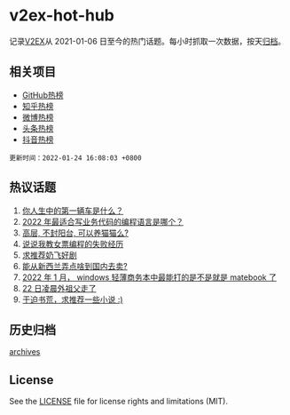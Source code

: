 # v2ex-hot-hub

 记录[V2EX](https://www.v2ex.com/)从 2021-01-06 日至今的热门话题。每小时抓取一次数据，按天[归档](archives)。
 
 ## 相关项目

- [GitHub热榜](https://github.com/lonnyzhang423/github-hot-hub)
- [知乎热榜](https://github.com/lonnyzhang423/zhihu-hot-hub)
- [微博热榜](https://github.com/lonnyzhang423/weibo-hot-hub)
- [头条热榜](https://github.com/lonnyzhang423/toutiao-hot-hub)
- [抖音热榜](https://github.com/lonnyzhang423/douyin-hot-hub)


 `更新时间：2022-01-24 16:08:03 +0800`

## 热议话题

1. [你人生中的第一辆车是什么？](https://www.v2ex.com/t/830133)
1. [2022 年最适合写业务代码的编程语言是哪个？](https://www.v2ex.com/t/830159)
1. [高层, 不封阳台, 可以养猫猫么?](https://www.v2ex.com/t/830181)
1. [说说我教女票编程的失败经历](https://www.v2ex.com/t/830163)
1. [求推荐奶飞好剧](https://www.v2ex.com/t/830193)
1. [能从新西兰弄点啥到国内去卖?](https://www.v2ex.com/t/830091)
1. [2022 年 1 月， windows 轻薄商务本中最能打的是不是就是 matebook 了](https://www.v2ex.com/t/830186)
1. [22 日凌晨外祖父走了](https://www.v2ex.com/t/830139)
1. [于迫书荒，求推荐一些小说 :)](https://www.v2ex.com/t/830135)

## 历史归档

[archives](archives)

## License

See the [LICENSE](LICENSE) file for license rights and limitations (MIT).
